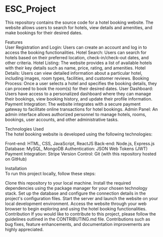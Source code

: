 # ESC_Project
This repository contains the source code for a hotel booking website. The website allows users to search for hotels, view details and amenities, and make bookings for their desired dates.


Features	                                            
User Registration and Login: Users can create an account and log in to access the booking functionalities.
Hotel Search: Users can search for hotels based on their preferred location, check-in/check-out dates, and other criteria.
Hotel Listing: The website provides a list of available hotels with their key details such as name, price, rating, and amenities.
Hotel Details: Users can view detailed information about a particular hotel, including images, room types, facilities, and customer reviews.
Booking Process: Once a user selects a hotel and specifies the booking details, they can proceed to book the room(s) for their desired dates.
User Dashboard: Users have access to a personalized dashboard where they can manage their bookings, view booking history, and update their profile information.
Payment Integration: The website integrates with a secure payment gateway to facilitate online transactions for hotel bookings.
Admin Panel: An admin interface allows authorized personnel to manage hotels, rooms, bookings, user accounts, and other administrative tasks.


Technologies Used		                
The hotel booking website is developed using the following technologies:

Front-end: HTML, CSS, JavaScript, ReactJS
Back-end: Node.js, Express.js
Database: MySQL, MongoDB
Authentication: JSON Web Tokens (JWT)
Payment Integration: Stripe
Version Control: Git (with this repository hosted on GitHub)


Installation	                                                            
To run this project locally, follow these steps:

Clone this repository to your local machine.
Install the required dependencies using the package manager for your chosen technology stack.
Set up the database and configure the connection details in the project's configuration files.
Start the server and launch the website on your local development environment.
Access the website through your web browser to begin exploring and using the hotel booking functionalities.
Contribution
If you would like to contribute to this project, please follow the guidelines outlined in the CONTRIBUTING.md file. Contributions such as bug fixes, feature enhancements, and documentation improvements are highly appreciated.





